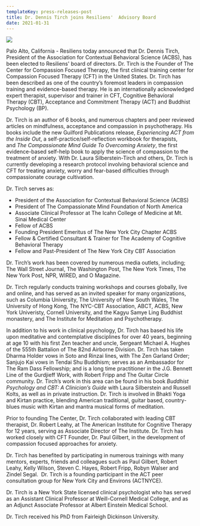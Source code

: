```yaml
---
templateKey: press-releases-post
title: Dr. Dennis Tirch joins Resiliens'  Advisory Board
date: 2021-01-31
---
```

*![](/img/dennis.jpeg)*

Palo Alto, California - Resiliens today announced that Dr. Dennis Tirch, President of the Association for Contextual Behavioral Science (ACBS), has been elected to Resiliens' board of directors. Dr. Tirch is the Founder of The Center for Compassion Focused Therapy, the first clinical training center for Compassion Focused Therapy (CFT) in the United States. Dr. Tirch has been described as one of the country’s foremost leaders in compassion training and evidence-based therapy. He is an internationally acknowledged expert therapist, supervisor and trainer in CFT, Cognitive Behavioral Therapy (CBT), Acceptance and Commitment Therapy (ACT) and Buddhist Psychology (BP).

Dr. Tirch is an author of 6 books, and numerous chapters and peer reviewed articles on mindfulness, acceptance and compassion in psychotherapy. His books include the new Guilford Publications release, *Experiencing ACT from the Inside Out*, a self-practice/self-reflection workbook for therapists, and *The Compassionate Mind Guide To Overcoming Anxiety*, the first evidence-based self-help book to apply the science of compassion to the treatment of anxiety. With Dr. Laura Silberstein-Tirch and others, Dr. Tirch is currently developing a research protocol involving behavioral science and CFT for treating anxiety, worry and fear-based difficulties through compassionate courage cultivation.

Dr. Tirch serves as:

* President of the Association for Contextual Behavioral Science (ACBS)
* President of The Compassionate Mind Foundation of North America
* Associate Clinical Professor at The Icahn College of Medicine at Mt. Sinai Medical Center
* Fellow of ACBS
* Founding President Emeritus of The New York City Chapter ACBS
* Fellow & Certified Consultant & Trainer for The Academy of Cognitive Behavioral Therapy
* Fellow and Past-President of The New York City CBT Association

Dr. Tirch’s work has been covered by numerous media outlets, including; The Wall Street Journal, The Washington Post, The New York Times, The New York Post, NPR, WIRED, and O Magazine.

Dr. Tirch regularly conducts training workshops and courses globally, live and online, and has served as an invited speaker for many organizations, such as Columbia University, The University of New South Wales, The University of Hong Kong, The NYC-CBT Association, ABCT, ACBS, New York Univeristy, Cornell University, and the Kagyu Samye Ling Buddhist monastery, and The Institute for Meditation and Psychotherapy.

In addition to his work in clinical psychology, Dr. Tirch has based his life upon meditative and contemplative disciplines for over 40 years, beginning at age 10 with his first Zen teacher and uncle, Sergeant Michael A. Hughes of the 555th Battalion of The 82nd Airborne Division. Dr. Tirch has taken Dharma Holder vows in Soto and Rinzai lines, with The Zen Garland Order; Sanjujo Kai vows in Tendai Shu Buddhism; serves as an Ambassador for The Ram Dass Fellowship; and is a long time practitioner in the J.G. Bennett Line of the Gurdjieff Work, with Robert Fripp and The Guitar Circle community. Dr. Tirch’s work in this area can be found in his book *Buddhist Psychology and CBT: A Clinician’s Guide* with Laura Silberstein and Russell Kolts, as well as in private instruction. Dr. Tirch is involved in Bhakti Yoga and Kirtan practice, blending American traditional, guitar based, country-blues music with Kirtan and mantra musical forms of meditation.

Prior to founding The Center, Dr. Tirch collaborated with leading CBT therapist, Dr. Robert Leahy, at The American Institute for Cognitive Therapy for 12 years, serving as Associate Director of The Institute. Dr. Tirch has worked closely with CFT Founder, Dr. Paul Gilbert, in the development of compassion focused approaches for anxiety.

Dr. Tirch has benefited by participating in numerous trainings with many mentors, experts, friends and colleagues such as Paul Gilbert, Robert Leahy, Kelly Wilson, Steven C. Hayes, Robert Fripp, Robyn Walser and Zindel Segal.  Dr. Tirch is a founding participant in the ACT peer consultation group for New York City and Environs (ACTNYCE).

Dr. Tirch is a New York State licensed clinical psychologist who has served as an Assistant Clinical Professor at Weill-Cornell Medical College, and as an Adjunct Associate Professor at Albert Einstein Medical School.

Dr. Tirch received his PhD from Fairleigh Dickinson University.
